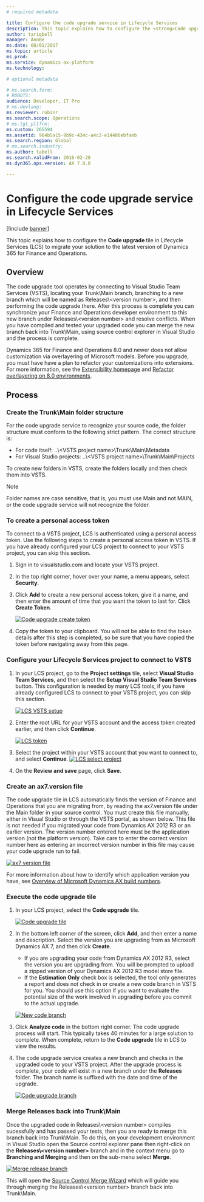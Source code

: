 ```yaml
---
# required metadata

title: Configure the code upgrade service in Lifecycle Services
description: This topic explains how to configure the <strong>Code upgrade </strong>tile in Lifecycle Services (LCS) to migrate your solution to the latest version of Finance and Operations.
author: tariqbell
manager: AnnBe
ms.date: 08/01/2017
ms.topic: article
ms.prod: 
ms.service: dynamics-ax-platform
ms.technology: 

# optional metadata

# ms.search.form: 
# ROBOTS: 
audience: Developer, IT Pro
# ms.devlang: 
ms.reviewer: robinr
ms.search.scope: Operations
# ms.tgt_pltfrm: 
ms.custom: 265594
ms.assetid: 964b5a15-9b9c-434c-a4c2-e14406ebfaeb
ms.search.region: Global
# ms.search.industry: 
ms.author: tabell
ms.search.validFrom: 2016-02-28
ms.dyn365.ops.version: AX 7.0.0

---
```


# Configure the code upgrade service in Lifecycle Services

[!include [banner](../includes/banner.md)]

This topic explains how to configure the <strong>Code upgrade </strong>tile in Lifecycle Services (LCS) to migrate your solution to the latest version of Dynamics 365 for Finance and Operations.

Overview
--------

The code upgrade tool operates by connecting to Visual Studio Team Services (VSTS), locating your Trunk\\Main branch, branching to a new branch which will be named as Releases\\\<version number\>, and then performing the code upgrade there. After this process is complete you can synchronize your Finance and Operations developer environment to this new branch under Releases\\\<version number\> and resolve conflicts. When you have compiled and tested your upgraded code you can merge the new branch back into Trunk\\Main, using source control explorer in Visual Studio and the process is complete.

Dynamics 365 for Finance and Operations 8.0 and newer does not allow customization via overlayering of Microsoft models. Before you upgrade, you must have have a plan to refactor your customizations into extensions. For more information, see the [Extensibility homepage](../extensibility/extensibility-home-page.md) and [Refactor overlayering on 8.0 environments](../extensibility/refactoring-over-layering.md).

## Process
### Create the Trunk\\Main folder structure

For the code upgrade service to recognize your source code, the folder structure must conform to the following strict pattern. The correct structure is: 

 - For code itself: ..\\\<VSTS project name>\\Trunk\\Main\\Metadata
 - For Visual Studio projects: ..\\\<VSTS project name>\\Trunk\\Main\\Projects
 
 To create new folders in VSTS, create the folders locally and then check them into VSTS.
 
 > [!NOTE]
 > Folder names are case sensitive, that is, you must use Main and not MAIN, or the code upgrade service will not recognize the folder. 


### To create a personal access token

To connect to a VSTS project, LCS is authenticated using a personal access token. Use the following steps to create a personal access token in VSTS. If you have already configured your LCS project to connect to your VSTS project, you can skip this section.

1. Sign in to visualstudio.com and locate your VSTS project.
2. In the top right corner, hover over your name, a menu appears, select **Security**.
3. Click **Add** to create a new personal access token, give it a name, and then enter the amount of time that you want the token to last for. Click **Create Token**. 

   [![Code upgrade create token](./media/codeupgrademaketoken.png)](./media/codeupgrademaketoken.png)

4. Copy the token to your clipboard. You will not be able to find the token details after this step is completed, so be sure that you have copied the token before navigating away from this page.

### Configure your Lifecycle Services project to connect to VSTS

1. In your LCS project, go to the **Project settings** tile, select **Visual Studio Team Services**, and then select the **Setup Visual Studio Team Services** button. This configuration is needed by many LCS tools, if you have already configured LCS to connect to your VSTS project, you can skip this section. 

   [![LCS VSTS setup](./media/lcs_vsts_setup.png)](./media/lcs_vsts_setup.png)

2. Enter the root URL for your VSTS account and the access token created earlier, and then click **Continue**.

   [![LCS token](./media/lcstoken.png)](./media/lcstoken.png)

3. Select the project within your VSTS account that you want to connect to, and select **Continue**. 
   [![LCS select project](./media/lcs_selectproject.png)](./media/lcs_selectproject.png)

4. On the **Review and save** page, click **Save**.

### Create an ax7.version file

The code upgrade tile in LCS automatically finds the version of Finance and Operations that you are migrating from, by reading the ax7.version file under the Main folder in your source control. You must create this file manually, either in Visual Studio or through the VSTS portal, as shown below. This file is not needed if you migrated your code from Dynamics AX 2012 R3 or an earlier version. The version number entered here must be the application version (not the platform version). Take care to enter the correct version number here as entering an incorrect version number in this file may cause your code upgrade run to fail.

[![ax7 version file](./media/ax7_versionfile.png)](./media/ax7_versionfile.png) 

For more information about how to identify which application version you have, see [Overview of Microsoft Dynamics AX build numbers](https://blogs.msdn.microsoft.com/axsupport/2012/03/29/overview-of-microsoft-dynamics-ax-build-numbers/).

### Execute the code upgrade tile

1. In your LCS project, select the **Code upgrade** tile. 

   [![Code upgrade tile](./media/codeupgradetile.png)](./media/codeupgradetile.png)

2. In the bottom left corner of the screen, click **Add**, and then enter a name and description. Select the version you are upgrading from as Microsoft Dynamics AX 7, and then click **Create**.
   -   If you are upgrading your code from Dynamics AX 2012 R3, select the version you are upgrading from. You will be prompted to upload a zipped version of your Dynamics AX 2012 R3 model store file.
   -   If the **Estimation Only** check box is selected, the tool only generates a report and does not check in or create a new code branch in VSTS for you. You should use this option if you want to evaluate the potential size of the work involved in upgrading before you commit to the actual upgrade.

   [![New code branch](./media/codeupgrade_new.png)](./media/codeupgrade_new.png)

3. Click **Analyze code** in the bottom right corner. The code upgrade process will start. This typically takes 40 minutes for a large solution to complete. When complete, return to the **Code upgrade** tile in LCS to view the results.
4. The code upgrade service creates a new branch and checks in the upgraded code to your VSTS project. After the upgrade process is complete, your code will exist in a new branch under the **Releases** folder. The branch name is suffixed with the date and time of the upgrade. 

   [![Code upgrade branch](./media/codeupgradebranch-300x192.png)](./media/codeupgradebranch.png)


### Merge Releases back into Trunk\\Main

Once the upgraded code in Releases\\\<version number\> compiles sucessfully and has passed your tests, then you are ready to merge this branch back into Trunk\\Main. To do this, on your development environment in Visual Studio open the Source control explorer pane then right-click on the **Releases\\\<version number\>** branch and in the context menu go to **Branching and Merging** and then on the sub-menu select **Merge**.

[![Merge release branch](./media/MergeReleasesBranch.PNG)](./media/MergeReleasesBranch.PNG)

This will open the [Source Control Merge Wizard](https://www.visualstudio.com/en-us/docs/tfvc/merge-folders-files#sourcecontrolwizard) which will guide you through merging the Releases\\\<version number\> branch back into Trunk\\Main. 
